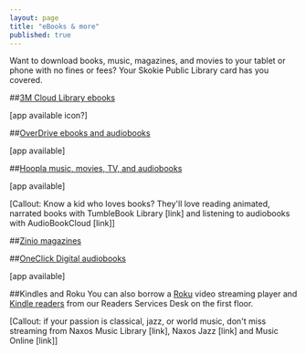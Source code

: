 ```yaml
---
layout: page
title: "eBooks & more"
published: true
---
```


Want to download books, music, magazines, and movies to your tablet or phone with no fines or fees? Your Skokie Public Library card has you covered.

##[3M Cloud Library ebooks](http://ebook.3m.com/library/SkokiePublicLibrary/)

[app available icon?]

##[OverDrive ebooks and audiobooks](http://overdrive.skokielibrary.info/)

[app available]

##[Hoopla music, movies, TV, and audiobooks](http://hoopla.skokielibrary.info)

[app available]

[Callout: Know a kid who loves books? They'll love reading animated, narrated books with TumbleBook Library [link] and listening to audiobooks with AudioBookCloud [link]]

##[Zinio magazines](https://www.rbdigital.com/skokieil/service/zinio/landing?)

##[OneClick Digital audiobooks](http://skokieil.oneclickdigital.com/)

[app available]

##Kindles and Roku
You can also borrow a [Roku](http://encore.skokielibrary.info/iii/encore/record/C__Rb1807766__Sroku__Orightresult__X7?lang=eng&suite=beta) video streaming player and [Kindle readers](http://encore.skokielibrary.info/iii/encore/search/C__Sebook%20reader.__Ff%3Afacetmediatype%3Ar%3Ar%3ADigital%20Devices%3A%3A__Orightresult__X0?lang=eng&suite=beta) from our Readers Services Desk on the first floor.

[Callout: if your passion is classical, jazz, or world music, don't miss streaming from Naxos Music Library [link], Naxos Jazz [link] and Music Online [link]]

